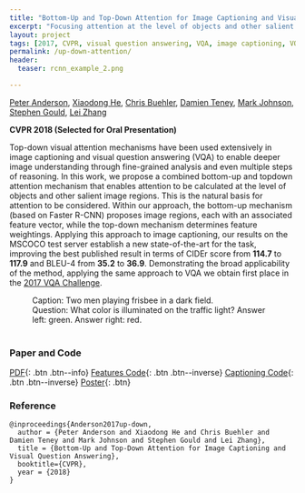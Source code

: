 ```yaml
---
title: "Bottom-Up and Top-Down Attention for Image Captioning and Visual Question Answering"
excerpt: "Focusing attention at the level of objects and other salient image regions."
layout: project
tags: [2017, CVPR, visual question answering, VQA, image captioning, VQA challenge]
permalink: /up-down-attention/
header:
  teaser: rcnn_example_2.png

---
```


[Peter Anderson](/), [Xiaodong He](https://www.microsoft.com/en-us/research/people/xiaohe/), [Chris Buehler](https://www.linkedin.com/in/christopher-buehler-3656a29), [Damien Teney](https://www.damienteney.info/), [Mark Johnson](http://web.science.mq.edu.au/~mjohnson/), [Stephen Gould](http://users.cecs.anu.edu.au/~sgould/), [Lei Zhang](https://www.microsoft.com/en-us/research/people/leizhang/)

**CVPR 2018 (Selected for Oral Presentation)**

Top-down visual attention mechanisms have been used extensively in image captioning and visual question answering (VQA) to enable deeper image understanding through fine-grained analysis and even multiple steps of reasoning. In this work, we propose a combined bottom-up and topdown attention mechanism that enables attention to be calculated at the level of objects and other salient image regions. This is the natural basis for attention to be considered. Within our approach, the bottom-up mechanism (based on Faster R-CNN) proposes image regions, each with an associated feature vector, while the top-down mechanism determines feature weightings. Applying this approach to image captioning, our results on the MSCOCO test server establish a new state-of-the-art for the task, improving the best published result in terms of CIDEr score from **114.7** to **117.9** and BLEU-4 from **35.2** to **36.9**. Demonstrating the broad applicability of the method, applying the same approach to VQA we obtain first place in the [2017 VQA Challenge](http://www.visualqa.org/workshop.html). 

<figure class="align-center"> 
  <figcaption>Caption: Two men playing frisbee in a dark field.</figcaption>
  <img src="{{ site.url }}{{ site.baseurl }}/images/20459.png" alt="">
  <figcaption>Question: What color is illuminated on the traffic light? Answer left: green. Answer right: red.</figcaption>
  <img src="{{ site.url }}{{ site.baseurl }}/images/vqa_527379.png" alt="" style="max-width: 47%;">
  <img src="{{ site.url }}{{ site.baseurl }}/images/vqa_27756.png" alt="" style="max-width: 47%;">
</figure>

### Paper and Code

[PDF](/images/1707.07998-up-down.pdf){: .btn .btn--info}
[Features Code](https://github.com/peteanderson80/bottom-up-attention){: .btn .btn--inverse}
[Captioning Code](https://github.com/peteanderson80/Up-Down-Captioner){: .btn .btn--inverse}
[Poster](/images/cvpr18_UpDown_poster.pdf){: .btn}


### Reference
```
@inproceedings{Anderson2017up-down,
  author = {Peter Anderson and Xiaodong He and Chris Buehler and Damien Teney and Mark Johnson and Stephen Gould and Lei Zhang},
  title = {Bottom-Up and Top-Down Attention for Image Captioning and Visual Question Answering},
  booktitle={CVPR},
  year = {2018}
}
```

